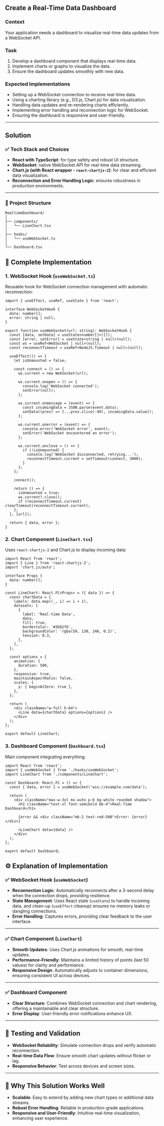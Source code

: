 ## Create a Real-Time Data Dashboard

### Context

Your application needs a dashboard to visualize real-time data updates from a WebSocket API.

### Task

1. Develop a dashboard component that displays real-time data.
2. Implement charts or graphs to visualize the data.
3. Ensure the dashboard updates smoothly with new data.

### Expected Implementations

- Setting up a WebSocket connection to receive real-time data.
- Using a charting library (e.g., D3.js, Chart.js) for data visualization.
- Handling data updates and re-rendering charts efficiently.
- Implementing error handling and reconnection logic for WebSocket.
- Ensuring the dashboard is responsive and user-friendly.

---

## Solution

### ✅ Tech Stack and Choices

- **React with TypeScript**: for type safety and robust UI structure.
- **WebSocket**: native WebSocket API for real-time data streaming.
- **Chart.js (with React wrapper - `react-chartjs-2`)**: for clear and efficient data visualization.
- **Reconnection and Error Handling Logic**: ensures robustness in production environments.

---

### 📌 Project Structure

```
RealtimeDashboard/
│
├── components/
│   └── LineChart.tsx
│
├── hooks/
│   └── useWebSocket.ts
│
└── Dashboard.tsx
```

## 🚀 Complete Implementation

### 1. WebSocket Hook (`useWebSocket.ts`)

Reusable hook for WebSocket connection management with automatic reconnection:

```
import { useEffect, useRef, useState } from 'react';

interface WebSocketHook {
  data: number[];
  error: string | null;
}

export function useWebSocket(url: string): WebSocketHook {
  const [data, setData] = useState<number[]>([]);
  const [error, setError] = useState<string | null>(null);
  const ws = useRef<WebSocket | null>(null);
  const reconnectTimeout = useRef<NodeJS.Timeout | null>(null);

  useEffect(() => {
    let isUnmounted = false;

    const connect = () => {
      ws.current = new WebSocket(url);

      ws.current.onopen = () => {
        console.log('WebSocket connected');
        setError(null);
      };

      ws.current.onmessage = (event) => {
        const incomingData = JSON.parse(event.data);
        setData((prev) => [...prev.slice(-49), incomingData.value]);
      };

      ws.current.onerror = (event) => {
        console.error('WebSocket error', event);
        setError('WebSocket encountered an error');
      };

      ws.current.onclose = () => {
        if (!isUnmounted) {
          console.log('WebSocket disconnected, retrying...');
          reconnectTimeout.current = setTimeout(connect, 3000);
        }
      };
    };

    connect();

    return () => {
      isUnmounted = true;
      ws.current?.close();
      if (reconnectTimeout.current) clearTimeout(reconnectTimeout.current);
    };
  }, [url]);

  return { data, error };
}
```

### 2. Chart Component (`LineChart.tsx`)

Uses `react-chartjs-2` and Chart.js to display incoming data:

```
import React from 'react';
import { Line } from 'react-chartjs-2';
import 'chart.js/auto';

interface Props {
  data: number[];
}

const LineChart: React.FC<Props> = ({ data }) => {
  const chartData = {
    labels: data.map((_, i) => i + 1),
    datasets: [
      {
        label: 'Real-time Data',
        data,
        fill: true,
        borderColor: '#3b82f6',
        backgroundColor: 'rgba(59, 130, 246, 0.2)',
        tension: 0.3,
      },
    ],
  };

  const options = {
    animation: {
      duration: 500,
    },
    responsive: true,
    maintainAspectRatio: false,
    scales: {
      y: { beginAtZero: true },
    },
  };

  return (
    <div className="w-full h-64">
      <Line data={chartData} options={options} />
    </div>
  );
};

export default LineChart;
```

### 3. Dashboard Component (`Dashboard.tsx`)

Main component integrating everything:

```
import React from 'react';
import { useWebSocket } from './hooks/useWebSocket';
import LineChart from './components/LineChart';

const Dashboard: React.FC = () => {
  const { data, error } = useWebSocket('wss://example.com/data');

  return (
    <div className="max-w-3xl mx-auto p-6 bg-white rounded shadow">
      <h1 className="text-xl font-semibold mb-4">Real-Time Dashboard</h1>

      {error && <div className="mb-2 text-red-500">Error: {error}</div>}

      <LineChart data={data} />
    </div>
  );
};

export default Dashboard;
```

## ⚙️ Explanation of Implementation

### ✅ WebSocket Hook (`useWebSocket`)

- **Reconnection Logic**: Automatically reconnects after a 3-second delay when the connection drops, providing resilience.
- **State Management**: Uses React state (`useState`) to handle incoming data, and clean-up (`useEffect` cleanup) ensures no memory leaks or dangling connections.
- **Error Handling**: Captures errors, providing clear feedback to the user interface.

---

### ✅ Chart Component (`LineChart`)

- **Smooth Updates**: Uses Chart.js animations for smooth, real-time updates.
- **Performance-Friendly**: Maintains a limited history of points (last 50 values) for clarity and performance.
- **Responsive Design**: Automatically adjusts to container dimensions, ensuring consistent UI across devices.

---

### ✅ Dashboard Component

- **Clear Structure**: Combines WebSocket connection and chart rendering, offering a maintainable and clear structure.
- **Error Display**: User-friendly error notifications enhance UX.

---

## 📌 Testing and Validation

- **WebSocket Reliability**: Simulate connection drops and verify automatic reconnection.
- **Real-time Data Flow**: Ensure smooth chart updates without flicker or lag.
- **Responsive Behavior**: Test across devices and screen sizes.

---

## 🎯 Why This Solution Works Well

- **Scalable**: Easy to extend by adding new chart types or additional data streams.
- **Robust Error Handling**: Reliable in production-grade applications.
- **Responsive and User-Friendly**: Intuitive real-time visualization, enhancing user experience.
